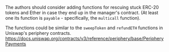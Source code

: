 The authors should consider adding functions for rescuing stuck ERC-20 tokens and Ether in case they end up in the manager's contract. (At least one its function is `payable` - specifically, the `multicall` function).

The functions could be similar to the `sweepToken` and `refundETH` functions in Uniswap's periphery contracts.
https://docs.uniswap.org/contracts/v3/reference/periphery/base/PeripheryPayments